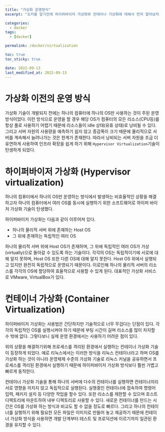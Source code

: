 ```yaml
---
title: "가상화 운영방식"
excerpt: "도커를 알기전에 하이퍼바이저 가상화와 컨테이너 가상화에 대해서 먼저 알아보자."

categories:
  - docker
tags:
  - [docker]

permalink: /docker/virtualization

toc: true
toc_sticky: true

date: 2022-09-13
last_modified_at: 2022-09-13
---
```

# 가상화 이전의 운영 방식
가상화 기술이 개발되지 전에는 하나의 컴퓨터에 하나의 OS만 사용하는 것이 주된 운영 방식이었다. 이런 방식으로 운영을 할 경우 해당 OS가 컴퓨터의 모든 리소스(CPU등)를 항상 풀로 사용하기 어렵기 때문에 리소스들이 idle 상태(유휴 상태)로 낭비될 수 있다. 그리고 서버 자원의 사용량을 예측하기 쉽지 않고 증감폭이 크기 때문에 물리적으로 서버를 계속해서 늘려나가는 것은 한계가 존재한다. 따라서 낭비되는 서버 자원을 조금 더 유연하게 사용하여 인프라 확장을 쉽게 하기 위해 `Hypervisor Virtualization`기술이 탄생하게 되었다.

# 하이퍼바이저 가상화 (Hypervisor virtualization)
하나의 컴퓨터에서 하나의 OS만 운영하는 방식에서 발생하는 비효율적인 상황을 해결하고자 하나의 컴퓨터에서 여러 OS를 동시에 실행하기 위한 소프트웨어로 하이퍼 바이저 가상화 기술이 탄생했다.

하이퍼바이저 가상화는 다음과 같이 이루어져 있다. 
- 하나의 물리적 서버 위에 존재하는 Host OS
- 그 위에 존재하는 독립적인 여러 OS

하나의 물리적 서버 위에 Host OS가 존재하며, 그 위에 독립적인 여러 OS가 가상(virtually)으로 돌아갈 수 있도록 하는 기술이다. 각각의 OS는 독립적이기에 서로에 대해 알지 못하며, Host OS 또한 다른 OS에 대해 알지 못한다. Host OS 위에서 실행되고 있지만 완전히 독립적으로 운영되기 때문이다. 이로인해 하나의 물리적 서버의 리소스를 각각의 OS에 할당하여 효율적으로 사용할 수 있게 된다.
대표적인 가상화 서비스로 VMware, VirtualBox가 있다.

# 컨테이너 가상화 (Container Virtualization)
하이퍼바이저 가상화는 사용법은 간단하지만 기술적으로 너무 무겁다는 단점이 있다. 각각의 독립적인 OS를 실행시켜야 하기 때문에 부팅 시간이 길며 리소스를 많이 차지할 수 밖에 없다. 그렇다보니 실제 운영 환경에서는 사용하기 어려운 점이 있다.

위의 상황을 해결하기위해 프로세스를 격리된 환경에서 실행하는 컨테이너 가상화 기술이 등장하게 되었다. 예로 리눅스에서는 이러한 방식을 리눅스 컨테이너라고 하며 OS를 가상화 하는 것이 아니라 운영체제 수준의 가상화 기술로 리눅스 커널을 공유하면서 프로세스를 격리된 환경에서 실행하기 때문에 하이퍼바이저 가상화 방식보다 훨씬 가볍고 빠르게 동작한다.

컨테이너 가상화 기술을 통해 하나의 서버에 다수의 컨테이너를 실행하면 컨테이너끼리 서로 영향을 끼치지 않고 독립적으로 실행된다. 실행중인 컨테이너에 접속하여 명령어 입력, 패키지 설치 등 다양한 작업을 할수 있다. 또한 리소스를 제한할 수 있으며 호스트 디렉토리에 마운트하여 내부 디렉토리로 사용할 수 있다. 새로운 컨테이너를 만드는 시간은 OS를 가상화 하는 방식과 비교도 할 수 없을 정도로 빠르다. 그리고 하나의 컨테이너를 실행하기 위해 필요한 모든 파일은 이미지로 만들어 놓고 제공하기 때문에 컨테이너 가상화 방식을 사용하면 개발 단계부터 테스트 및 프로덕션에 이르기까지 일관된 환경을 유지할 수 있다.